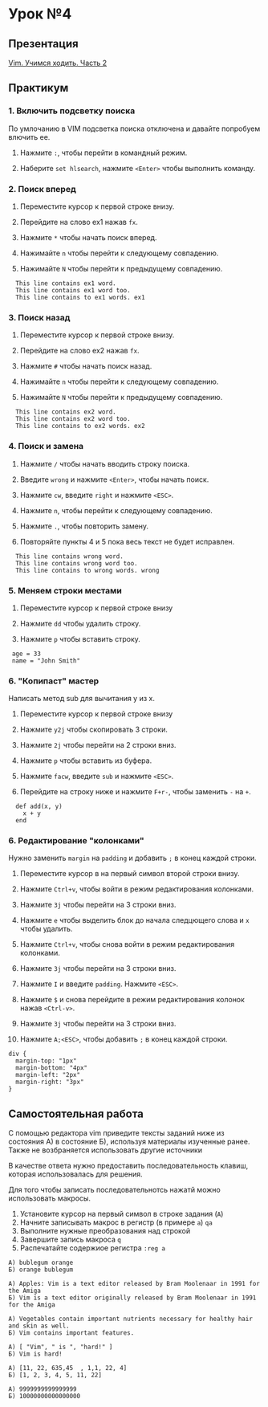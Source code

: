 # Урок №4

## Презентация

[Vim. Учимся ходить. Часть 2](lesson4.pdf)

## Практикум

### 1. Включить подсветку поиска

По умлочанию в VIM подсветка поиска отключена и давайте попробуем влючить ее.

  1. Нажмите `:`, чтобы перейти в командный режим.

  2. Наберите `set hlsearch`, нажмите `<Enter>` чтобы выполнить команду.

### 2. Поиск вперед

  1. Переместите курсор к первой строке внизу.

  2. Перейдите на слово ex1 нажав `fx`.

  3. Нажмите `*` чтобы начать поиск вперед.

  4. Нажимайте `n` чтобы перейти к следующему совпадению.

  5. Нажимайте `N` чтобы перейти к предыдущему совпадению.

```
  This line contains ex1 word.
  This line contains ex1 word too.
  This line contains to ex1 words. ex1
```

### 3. Поиск назад

  1. Переместите курсор к первой строке внизу.

  2. Перейдите на слово ex2 нажав `fx`.

  3. Нажмите `#` чтобы начать поиск назад.

  4. Нажимайте `n` чтобы перейти к следующему совпадению.

  5. Нажимайте `N` чтобы перейти к предыдущему совпадению.

```
  This line contains ex2 word.
  This line contains ex2 word too.
  This line contains to ex2 words. ex2
```

### 4. Поиcк и замена

  1. Нажмите `/` чтобы начать вводить строку поиска.

  2. Введите `wrong` и нажмите `<Enter>`, чтобы начать поиск.

  3. Нажмите `cw`, введите `right` и нажмите `<ESC>`.

  4. Нажмите `n`, чтобы перейти к следующему совпадению.

  5. Нажмите `.`, чтобы повторить замену.

  6. Повторяйте пункты 4 и 5 пока весь текст не будет исправлен.

```
  This line contains wrong word.
  This line contains wrong word too.
  This line contains to wrong words. wrong
```

### 5. Меняем строки местами

  1. Переместите курсор к первой строке внизу

  2. Нажмите `dd` чтобы удалить строку.

  3. Нажмите `p` чтобы вставить строку.

```
 age = 33
 name = "John Smith"
```

### 6. "Копипаст" мастер

Написать метод sub для вычитания y из x.

  1. Переместите курсор к первой строке внизу

  2. Нажмите `y2j` чтобы скопировать 3 строки.

  3. Нажмите `2j` чтобы перейти на 2 строки вниз.

  4. Нажмите `p` чтобы вставить из буфера.

  5. Нажмите `facw`, введите `sub` и нажмите `<ESC>`.

  6. Перейдите на строку ниже и нажмите `F+r-`, чтобы заменить `-` на `+`.

```
  def add(x, y)
    x + y
  end
```

### 6. Редактирование "колонками"

Нужно заменить `margin` на `padding` и добавить `;` в конец каждой строки.

  1. Переместите курсор в на первый символ второй строки внизу.

  2. Нажмите `Ctrl+v`, чтобы войти в режим редактирования колонками.

  3. Нажмите `3j` чтобы перейти на 3 строки вниз.

  4. Нажмите `e` чтобы выделить блок до начала следцющего слова и `x` чтобы удалить.

  5. Нажмите `Ctrl+v`, чтобы снова войти в режим редактирования колонками.

  6. Нажмите `3j` чтобы перейти на 3 строки вниз.

  7. Нажмите `I` и введите `padding`. Нажмите `<ESC>`.

  8. Нажмите `$` и снова перейдите в режим редактирования колонок нажав `<Ctrl-v>`.

  9. Нажмите `3j` чтобы перейти на 3 строки вниз.

  10. Нажмите `A;<ESC>`, чтобы добавить `;` в конец каждой строки.

```
div {
  margin-top: "1px"
  margin-bottom: "4px"
  margin-left: "2px"
  margin-right: "3px"
}
```

## Самостоятельная работа

С помощью редактора vim приведите тексты заданий ниже из состояния A) в
состояние Б), используя материалы изученные ранее. Также не возбраняется
использовать другие источники

В качестве ответа нужно предоставить последовательность клавиш, которая
использовалась для решения.

Для того чтобы записать последовательнотсь нажатй можно использовать макросы.
  1. Установите курсор на первый символ в строке задания (`A`)
  2. Начните записывать макрос в регистр (в примере `a`) `qa`
  3. Выполните нужные преобразования над строкой
  4. Завершите запись макроса `q`
  5. Распечатайте содержиое регистра `:reg a`

```
А) bublegum orange
Б) orange bublegum
```

```
А) Apples: Vim is a text editor released by Bram Moolenaar in 1991 for the Amiga
Б) Vim is a text editor originally released by Bram Moolenaar in 1991 for the Amiga
```

```
А) Vegetables contain important nutrients necessary for healthy hair and skin as well.
Б) Vim contains important features.
```

```
А) [ "Vim", " is ", "hard!" ]
Б) Vim is hard!
```

```
А) [11, 22, 635,45  , 1,1, 22, 4]
Б) [1, 2, 3, 4, 5, 11, 22]
```

```
А) 9999999999999999
Б) 10000000000000000
```
